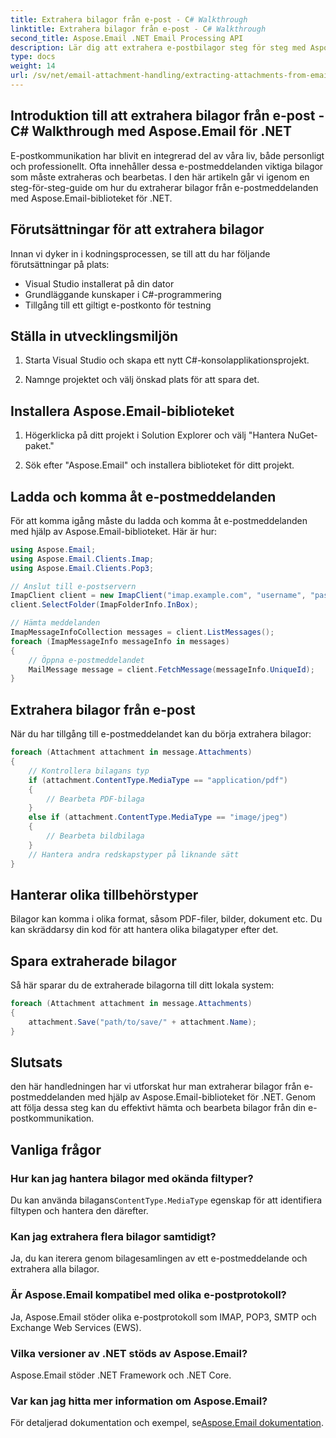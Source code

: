 ```yaml
---
title: Extrahera bilagor från e-post - C# Walkthrough
linktitle: Extrahera bilagor från e-post - C# Walkthrough
second_title: Aspose.Email .NET Email Processing API
description: Lär dig att extrahera e-postbilagor steg för steg med Aspose.Email för .NET. Hantera olika format och spara enkelt.
type: docs
weight: 14
url: /sv/net/email-attachment-handling/extracting-attachments-from-email-csharp-walkthrough/
---
```


## Introduktion till att extrahera bilagor från e-post - C# Walkthrough med Aspose.Email för .NET

E-postkommunikation har blivit en integrerad del av våra liv, både personligt och professionellt. Ofta innehåller dessa e-postmeddelanden viktiga bilagor som måste extraheras och bearbetas. I den här artikeln går vi igenom en steg-för-steg-guide om hur du extraherar bilagor från e-postmeddelanden med Aspose.Email-biblioteket för .NET.

## Förutsättningar för att extrahera bilagor

Innan vi dyker in i kodningsprocessen, se till att du har följande förutsättningar på plats:

- Visual Studio installerat på din dator
- Grundläggande kunskaper i C#-programmering
- Tillgång till ett giltigt e-postkonto för testning

## Ställa in utvecklingsmiljön

1. Starta Visual Studio och skapa ett nytt C#-konsolapplikationsprojekt.

2. Namnge projektet och välj önskad plats för att spara det.

## Installera Aspose.Email-biblioteket

1. Högerklicka på ditt projekt i Solution Explorer och välj "Hantera NuGet-paket."

2. Sök efter "Aspose.Email" och installera biblioteket för ditt projekt.

## Ladda och komma åt e-postmeddelanden

För att komma igång måste du ladda och komma åt e-postmeddelanden med hjälp av Aspose.Email-biblioteket. Här är hur:

```csharp
using Aspose.Email;
using Aspose.Email.Clients.Imap;
using Aspose.Email.Clients.Pop3;

// Anslut till e-postservern
ImapClient client = new ImapClient("imap.example.com", "username", "password");
client.SelectFolder(ImapFolderInfo.InBox);

// Hämta meddelanden
ImapMessageInfoCollection messages = client.ListMessages();
foreach (ImapMessageInfo messageInfo in messages)
{
    // Öppna e-postmeddelandet
    MailMessage message = client.FetchMessage(messageInfo.UniqueId);
}
```

## Extrahera bilagor från e-post

När du har tillgång till e-postmeddelandet kan du börja extrahera bilagor:

```csharp
foreach (Attachment attachment in message.Attachments)
{
    // Kontrollera bilagans typ
    if (attachment.ContentType.MediaType == "application/pdf")
    {
        // Bearbeta PDF-bilaga
    }
    else if (attachment.ContentType.MediaType == "image/jpeg")
    {
        // Bearbeta bildbilaga
    }
    // Hantera andra redskapstyper på liknande sätt
}
```

## Hanterar olika tillbehörstyper

Bilagor kan komma i olika format, såsom PDF-filer, bilder, dokument etc. Du kan skräddarsy din kod för att hantera olika bilagatyper efter det.

## Spara extraherade bilagor

Så här sparar du de extraherade bilagorna till ditt lokala system:

```csharp
foreach (Attachment attachment in message.Attachments)
{
    attachment.Save("path/to/save/" + attachment.Name);
}
```

## Slutsats

den här handledningen har vi utforskat hur man extraherar bilagor från e-postmeddelanden med hjälp av Aspose.Email-biblioteket för .NET. Genom att följa dessa steg kan du effektivt hämta och bearbeta bilagor från din e-postkommunikation.

## Vanliga frågor

### Hur kan jag hantera bilagor med okända filtyper?

 Du kan använda bilagans`ContentType.MediaType` egenskap för att identifiera filtypen och hantera den därefter.

### Kan jag extrahera flera bilagor samtidigt?

Ja, du kan iterera genom bilagesamlingen av ett e-postmeddelande och extrahera alla bilagor.

### Är Aspose.Email kompatibel med olika e-postprotokoll?

Ja, Aspose.Email stöder olika e-postprotokoll som IMAP, POP3, SMTP och Exchange Web Services (EWS).

### Vilka versioner av .NET stöds av Aspose.Email?

Aspose.Email stöder .NET Framework och .NET Core.

### Var kan jag hitta mer information om Aspose.Email?

 För detaljerad dokumentation och exempel, se[Aspose.Email dokumentation](https://reference.aspose.com/email/net/).